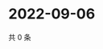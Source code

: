 # 2022-09-06

共 0 条

<!-- BEGIN WEIBO -->
<!-- 最后更新时间 Tue Sep 06 2022 16:21:00 GMT+0800 (China Standard Time) -->

<!-- END WEIBO -->
